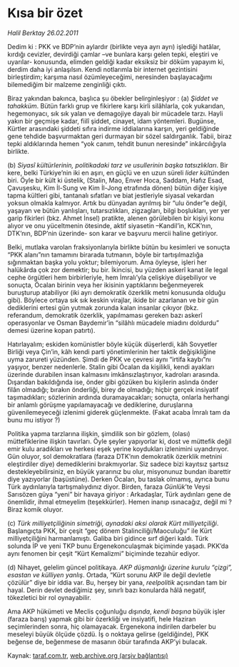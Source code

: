 # Kısa bir özet 

*Halil Berktay 26.02.2011*

<div class="yazi"><p>Dedim ki : PKK ve BDP’nin aylardır (birlikte veya ayrı ayrı) işlediği hatâlar, kırdığı cevizler, devirdiği çamlar –ve bunlara karşı gelen tepki, eleştiri ve uyarılar- konusunda, elimden geldiği kadar eksiksiz bir döküm yapayım ki, derdim daha iyi anlaşılsın. Kendi notlarımla bir internet gezintisini birleştirdim; karşıma nasıl özümleyeceğimi, neresinden başlayacağımı bilemediğim bir malzeme zenginliği çıktı.</p>
<p>Biraz yakından bakınca, başlıca şu öbekler belirginleşiyor : (a) <i>Şiddet ve tahakküm</i>. Bütün farklı grup ve fikirlere karşı kirli silâhlarla, çok yukarıdan, hegemonyacı, sık sık yalan ve demagojiye dayalı bir mücadele tarzı. Hayli yakın bir geçmişe kadar, fiilî şiddet, cinayet, idam yöntemleri. Bugünse, Kürtler arasındaki şiddeti sıfıra indirme iddialarına karşın, yeri geldiğinde gene tehdide başvurmaktan geri durmayan bir sözel saldırganlık. Tabii, biraz tepki aldıklarında hemen “yok canım, tehdit bunun neresinde” inkârcılığıyla birlikte.</p>
<p>(b) <i>Siyasî kültürlerinin, politikadaki tarz ve usullerinin başka tatsızlıkları</i>. Bir kere, belki Türkiye’nin iki en aşırı, en güçlü ve en uzun süreli <i>lider kültü</i>nden biri. Öyle bir kült ki üstelik, (Stalin, Mao, Enver Hoca, Saddam, Hafız Esad, Çavuşesku, Kim İl-Sung ve Kim İl-Jong etrafında dönen) bütün diğer kişiye tapma kültleri gibi, tantanalı sıfatları ve biat jestleriyle siyasal vekardan yoksun olmakla kalmıyor. Artık bu dünyadan ayrılmış bir “ulu önder”e değil, yaşayan ve bütün yanlışları, tutarsızlıkları, zigzagları, bilgi boşlukları, yer yer garip fikirleri (bkz. Ahmet İnsel) pratikte, alenen görülebilen bir kişiyi konu alıyor ve onu yüceltmenin ötesinde, aktif siyasetin –Kandil’in, KCK’nın, DTK’nın, BDP’nin üzerinde- son karar ve başvuru mercii haline getiriyor. </p>
<p>Belki, mutlaka varolan fraksiyonlarıyla birlikte bütün bu kesimleri ve sonuçta “PKK alanı”nın tamamını birarada tutmanın, böyle bir tartışılmazlığa sığınmaktan başka yolu yoktur; bilemiyorum. Ama öyleyse, işleri her halükârda çok zor demektir; bu bir. İkincisi, bu yüzden askerî kanat ile legal cephe örgütleri hem birbirleriyle, hem İmralı’yla çelişkiye düşebiliyor ve sonuçta, Öcalan birinin veya her ikisinin yaptıklarını beğenmeyerek buruşturup atabiliyor (iki ayrı demokratik özerklik metni konusunda olduğu gibi). Böylece ortaya sık sık keskin virajlar, ikide bir azarlanan ve bir gün dediklerini ertesi gün yutmak zorunda kalan insanlar çıkıyor (bkz. referandum, demokratik özerklik, yapılmaması gereken bazı askerî operasyonlar ve Osman Baydemir’in “silâhlı mücadele miadını doldurdu” demesi üzerine kopan patırtı). </p>
<p>Hatırlayalım; eskiden komünistler böyle küçük düşerlerdi, kâh Sovyetler Birliği veya Çin’in, kâh kendi parti yönetimlerinin her taktik değişikliğine uyma zarureti yüzünden. Şimdi de PKK ve çevresi aynı “irtifa kaybı”nı yaşıyor, benzer nedenlerle. Stalin gibi Öcalan da kişilikli, kendi ayakları üzerinde durabilen insan kalmasını imkânsızlaştırıyor, kadroları arasında. Dışarıdan bakıldığında ise, önder gibi gözüken bu kişilerin aslında önder filân olmadığı; bırakın önderliği, birey de olmadığı; hiçbir gerçek insiyatif taşımadıkları; sözlerinin ardında duramayacakları; sonuçta, onlarla herhangi bir anlamlı görüşme yapılamayacağı ve dediklerine, duruşlarına güvenilemeyeceği izlenimi giderek güçlenmekte. (Fakat acaba İmralı tam da bunu mu istiyor ?) </p>
<p>Politika yapma tarzlarına ilişkin, şimdilik son bir gözlem, (olası) müttefiklerine ilişkin tavırları. Öyle şeyler yapıyorlar ki, dost ve müttefik değil emir kulu aradıkları ve herkesi eşek yerine koydukları izlenimini uyandırıyor. Gün oluyor, sol demokratlara (faraza DTK’nın demokratik özerklik metnini eleştirdiler diye) demediklerini bırakmıyorlar. Siz sadece bizi kayıtsız şartsız destekleyebilirsiniz, en büyük yararınız bu olur, misyonunuz bundan ibarettir diye yazıyorlar (başüstüne). Derken Öcalan, bu taslak olmamış, ayrıca bunu Türk aydınlarıyla tartışmalıydınız diyor. Birden, faraza <i>Günlük</i>’te Veysi Sarısözen güya “yeni” bir havaya giriyor : Arkadaşlar, Türk aydınları gene de önemlidir, ihmal etmeyelim (teşekkürler). Hemen inanıp ısınacağız, değil mi ? Biraz komik oluyor. </p>
<p>(c) <i>Türk milliyetçiliğinin simetriği, aynadaki aksi olarak Kürt milliyetçiliği</i>. Başlangıçta PKK, bir çeşit “geç dönem Stalinciliği/Maoculuğu” ile Kürt milliyetçiliğini harmanlamıştı. Galiba biri gidince sırf diğeri kaldı. Türk solunda İP ve yeni TKP bunu Ergenekonculaşmak biçiminde yaşadı. PKK’da aynı fenomen bir çeşit “Kürt Kemalizmi” biçiminde tezahür ediyor.</p>
<p>(d) Nihayet, gelelim güncel politikaya. <i>AKP düşmanlığı üzerine kurulu “çizgi”, esastan ve külliyen yanlış</i>. Ortada, “Kürt sorunu AKP ile değil devletle çözülür” diye bir iddia var. Bu, herşey bir yana, <i>reelpolitik</i> açısından tam bir hayal. Derin devlet dediğimiz şey, sınırlı bazı konularda hâlâ negatif, tökezletici bir rol oynayabilir. </p>
<p>Ama AKP hükümeti ve Meclis çoğunluğu <i>dışında</i>, <i>kendi başına</i> büyük işler (faraza barış) yapmak gibi bir özerkliği ve insiyatifi, hele Haziran seçimlerinden sonra, hiç olamayacak. Ergenekona indirilen darbeler bu meseleyi büyük ölçüde çözdü. İş o noktaya gelirse (geldiğinde), PKK beğense de, beğenmese de masanın öbür tarafında AKP’yi bulacak.</p>
</div>

Kaynak: [taraf.com.tr](http://www.taraf.com.tr/halil-berktay/makale-kisa-bir-ozet.htm), [web.archive.org (arşiv bağlantısı)](http://web.archive.org/web/20131022015615/http://www.taraf.com.tr/halil-berktay/makale-kisa-bir-ozet.htm)
